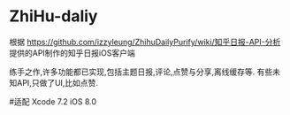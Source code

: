 # ZhiHu-daliy
根据 https://github.com/izzyleung/ZhihuDailyPurify/wiki/知乎日报-API-分析 提供的API制作的知乎日报iOS客户端

练手之作,许多功能都已实现,包括主题日报,评论,点赞与分享,离线缓存等.
有些未知API,只做了UI,比如点赞.

#适配
Xcode 7.2
iOS 8.0
